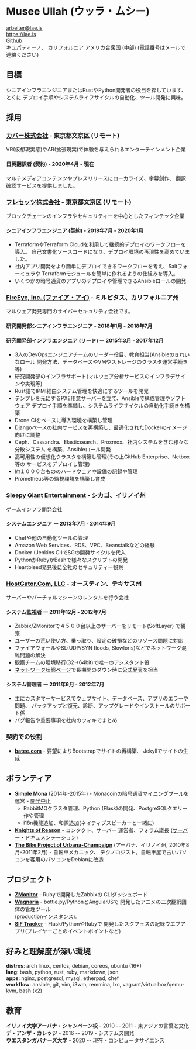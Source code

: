 # Musee Ullah (ウッラ・ムシー)

<arbeiter@lae.is>  
<https://lae.is>  
[Github](https://www.github.com/lae)  
キュパティーノ、 カリフォルニア
アメリカ合衆国 (中部)
(電話番号はメールで連絡ください)

## 目標

シニアインフラエンジニアまたはRustやPython開発者の役目を探しています、とくに
デプロイ手順やシステムライフサイクルの自動化、ツール開発に興味。

## 採用

### [カバー株式会社](https://cover-corp.com/) - 東京都文京区 (リモート)

VR(仮想現実感)やAR(拡張現実)で体験を与えられるエンターテインメント企業

#### 日英翻訳者 (契約) - 2020年4月 - 現在

マルチメディアコンテンツやプレスリリースにローカライズ、字幕創作、
翻訳確認サービスを提供しました。

### [フレセッツ株式会社](https://fressets.com/) - 東京都文京区 (リモート)

ブロックチェーンのインフラやセキュリティーを中心としたフィンテック企業

#### シニアインフラエンジニア (契約) - 2019年7月 - 2020年1月

- TerraformやTerraform Cloudを利用して継続的デプロイのワークフローを導入。
  自己文書化ソースコードになり、デプロイ環境の再現性を高めていました。
- 社内アプリ開発をより簡単にデプロイできるワークフローを考え、Saltフォーミュラや
  Terraformモジュールを簡単に作れるようの仕組みを導入。
- いくつかの暗号通貨のアプリのデプロイや管理できるAnsibleロールの開発

### [FireEye, Inc. (ファイア・アイ)](https://fireeye.jp) - ミルピタス、カリフォルニア州

マルウェア発見専門のサイバーセキュリティ会社です。

#### 研究開発部シニアインフラエンジニア - 2018年1月 - 2018年7月
#### 研究開発部インフラエンジニア (リード) ー 2015年3月 - 2017年12月

- 3人のDevOpsエンジニアチームのリーダー役目、教育担当(Ansibleのきれいなロール
  開発方法、データベースやVMやストレージのクラスタ運営手続き等)
- 研究開発部のインフラサポート(マルウェア分析サービスのインフラデサインや実現等)
- Rust語でIPMI経由システム管理を快適にするツールを開発
- テンプレを元にするPXE用意サーバーを立て、Ansibleで構成管理やソフトウェア
  デプロイ手順を準備し、システムライフサイクルの自動化手続きを構築
- Drone CIをベースに導入環境を構築し管理
- Djangoベースの社内サービスを再構築し、最適化されたDockerのイメージ向けに調整
- Ceph、Cassandra、Elasticsearch、Proxmox、社内システムを含む様々な分散システム
  を構築、Ansibleロール開発
- 高可用性の仮想化クラスタを構築し管理(その上GitHub Enterprise、Netbox等の
  サービスをデプロイし管理)
- 約１０００台もののハードウェアや設備の記録や管理
- Prometheus等の監視環境を構築し育成

### [Sleepy Giant Entertainment](http://sleepygiant.com) - シカゴ、イリノイ州

ゲームインフラ開発会社

#### システムエンジニア ー 2013年7月 - 2014年9月

- Chefや他の自動化ツールの管理
- Amazon Web Services、RDS、VPC、Beanstalkなどの経験
- Docker (Jenkins CI)でSGの開発サイクルを代入
- PythonかRubyかBashで様々なスクリプトの開発
- Heartbleed発見後に全社のセキュリティー観察

### [HostGator.Com, LLC](http://hostgator.com) - オースティン、テキサス州

サーバーやバーチャルマシーンのレンタルを行う会社

#### システム監視者 ー 2011年12月 - 2012年7月

- Zabbix/ZMonitorで４５００台以上のサーバーをリモート(SoftLayer) で観察
- ユーザーの荒い使い方、乗っ取り、設定の破損などのリゾース問題に対応
- ファイアウォールやSL(UDP/SYN floods, Slowloris)などでネットワーク混雑問題の解決
- 観察チームの環境移行(32->64bit)で唯一のアシスタント役
- [ネットワーク状態ページ][hgforum]で長期間のダウン時に[公式発表][hgposts]を担当

#### システム管理者 ー 2011年6月 - 2012年7月

- 主にカスタマーサービスでウェブサイト、データベース、アプリのエラーや問題、
  バックアップと復元、診断、アップグレードやインストールのサポート係
- バグ報告や重要事項を社内のウィキでまとめ

### 契約での役割

* [**batee.com**](http://batee.com) - 要望によりBootstrapでサイトの再構築、
  Jekyllでサイトの生成

##  ボランティア 

* **Simple Mona** (2014年-2015年) - Monacoinの暗号通貨マイニングプールを
  運営 - [開発中止](https://github.com/lae/simplemona)  
  - RabbitMQクラスタ管理、Python (Flask)の開発、PostgreSQLクエリー作や管理  
  - i18n機能追加、和訳追加(ネイティブスピーカーと一緒に)  
* [**Knights of Reason**](http://knightsofreason.net) - コンタクト、サーバー
  運営者、フォラム議長
  ([サーバー・ドキュメンテーション](https://wiki.milkteafuzz.com))  
* [**The Bike Project of Urbana-Champaign**](http://thebikeproject.org)
  (アーバナ、イリノイ州, 2010年8月-2011年2月) - 自転車メカニック、
  テクノロジスト。自転車屋で古いパソコンを客用のパソコンをDebianに改造

## プロジェクト

* [**ZMonitor**](https://github.com/lae/zmonitor) - Rubyで開発したZabbixの
  CLIダッシュボード  
* [**Wagnaria**](https://github.com/lae/wagnaria) - bottle.py/PythonとAngularJSで
  開発したアニメの二次翻訳団体の管理ツール  
  ([productionインスタンス](https://c.milkteafuzz.com/)).  
* [**SIF Tracker**](https://github.com/lae/sift) - Flask/PythonやRubyで
  開発したスクフェスの記録ウエブアプリ(プレイヤーごとのイベントポイントなど)  

## 好みと理解度が深い環境

**distros**: arch linux, centos, debian, coreos, ubuntu (16+)  
**lang**: bash, python, rust, ruby, markdown, json  
**apps**: nginx, postgresql, mysql, etherpad, chef  
**workflow**: ansible, git, vim, i3wm, remmina, lxc, vagrant/virtualbox/qemu-kvm, bash (x2)

## 教育

**イリノイ大学アーバナ・シャンぺーン校** - 2010 -- 2011 - 東アジアの言葉と文化  
**デ・アンザ・カレッジ** - 2016 -- 2019 - システムズ開発  
**ウエスタンガバナーズ大学** - 2020 -- 現在 - コンピュータサイエンス  

[hgforum]: http://forums.hostgator.com/network-status-f14.html
[hgposts]: http://forums.hostgator.com/search.php?do=finduser&u=126179
